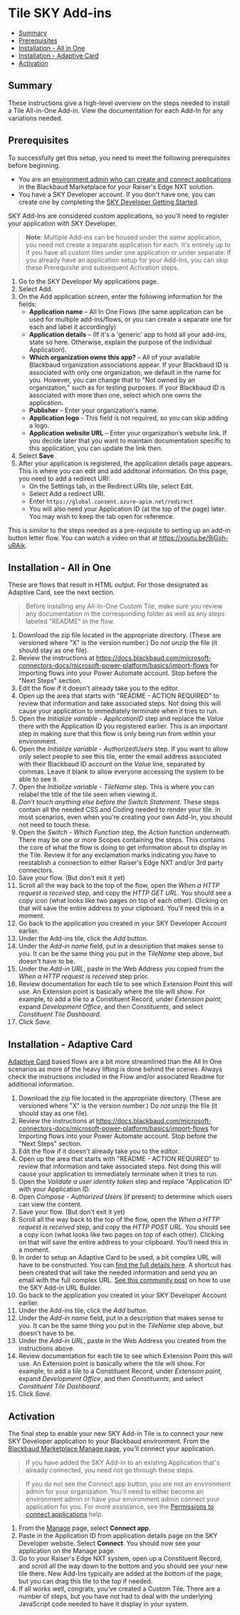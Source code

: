 # Tile SKY Add-ins
<!-- vscode-markdown-toc -->
* [Summary](#Summary)
* [Prerequisites](#Prerequisites)
* [Installation - All in One](#Installation-AllinOne)
* [Installation - Adaptive Card](#Installation-AdaptiveCard)
* [Activation](#Activation)

<!-- vscode-markdown-toc-config
	numbering=false
	autoSave=false
	/vscode-markdown-toc-config -->
<!-- /vscode-markdown-toc -->

## <a name='Summary'></a>Summary
These instructions give a high-level overview on the steps needed to install a Tile All-in-One Add-in.  View the documentation for each Add-In for any variations needed.

## <a name='Prerequisites'></a>Prerequisites
To successfully get this setup, you need to meet the following prerequisites before beginning.

* You are an [environment admin who can create and connect applications](https://webfiles.blackbaud.com/files/support/helpfiles/marketplace/content/contactadmin.html) in the Blackbaud Marketplace for your Raiser's Edge NXT solution.
* You have a SKY Developer account. If you don't have one, you can create one by completing the [SKY Developer Getting Started](https://developer.blackbaud.com/skyapi/docs/getting-started).

SKY Add-Ins are considered custom applications, so you'll need to register your application with SKY Developer.  

> **Note**: Multiple Add-ins can be housed under the _same_ application, you need not create a separate application for each.  It's entirely up to if you have all custom tiles under one application or under separate.  If you already have an application setup for your Add-Ins, you can skip these Prerequisite and subsequent Activation steps. 

1. Go to the SKY Developer My applications page.
2. Select Add.
3. On the Add application screen, enter the following information for the fields:
    * **Application name** – All In One Flows (the same application can be used for multiple add-ins/flows, or you can create a separate one for each and label it accordingly)
    * **Application details** – (If it's a 'generic' app to hold all your add-ins, state so here.  Otherwise, explain the purpose of the individual Application). 
    * **Which organization owns this app?** – All of your available Blackbaud organization associations appear. If your Blackbaud ID is associated with only one organization, we default in the name for you. However, you can change that to "Not owned by an organization," such as for testing purposes. If your Blackbaud ID is associated with more than one, select which one owns the application.
    * **Publisher** – Enter your organization's name.
    * **Application logo** - This field is not required, so you can skip adding a logo.
    * **Application website URL** – Enter your organization’s website link. If you decide later that you want to maintain documentation specific to this application, you can update the link then.
4. Select **Save**.
5. After your application is registered, the application details page appears.  This is where you can edit and add additonal information.  On this page, you need to add a redirect URI:
    * On the Settings tab, in the Redirect URIs tile, select Edit.
    * Select Add a redirect URI.
    * Enter `https://global.consent.azure-apim.net/redirect`
    * You will also need your Application ID (at the top of the page) later.  You may wish to keep the tab open for reference.  

This is _similar_ to the steps needed as a pre-requisite to setting up an add-in button letter flow.  You can watch a video on that at https://youtu.be/9jGsh-uRAik. 

## <a name='Installation-AllinOne'></a>Installation - All in One

These are flows that result in HTML output.  For those designated as Adaptive Card, see the next section. 

> Before installing any All-In-One Custom Tile, make sure you review any documentation in the corresponding folder as well as any steps labeled "README" in the flow. 

1. Download the zip file located in the appropriate directory. (These are versioned where "X" is the version number.) Do _not_ unzip the file (it should stay as one file).  
2. Review the instructions at https://docs.blackbaud.com/microsoft-connectors-docs/microsoft-power-platform/basics/import-flows for Importing flows into your Power Automate account. Stop before the "Next Steps" section. 
3. Edit the flow if it doesn't already take you to the editor. 
4. Open up the area that starts with "README - ACTION REQUIRED" to review that information and take associated steps.  Not doing this will cause your application to immediately terminate when it tries to run. 
5. Open the _Initialize variable - ApplicationID_ step and replace the _Value_ there with the Application ID you registered earlier.  This is an important step in making sure that this flow is only being run from within your environment. 
6. Open the _Initialize variable - AuthorizedUsers_ step. If you want to allow only select people to see this tile, enter the email address associated with their Blackbaud ID account on the _Value_ line, separated by commas.  Leave it blank to allow everyone accessing the system to be able to see it.  
7. Open the _Initialize variable - TileName_ step.  This is where you can relabel the title of the tile seen when viewing it. 
8. _Don't touch anything else before the Switch Statement_. These steps contain all the needed CSS and Coding needed to render your tile.  In most scenarios, even when you're creating your own Add-In, you should not need to touch these.  
9. Open the _Switch - Which Function_ step, the _Action_ function underneath.  There may be one or more Scopes containing the steps. This contains the core of what the flow is doing to get information about to display in the Tile.  Review it for any exclamation marks indicating you have to reestablish a connection to  either Raiser's Edge NXT and/or 3rd party connectors. 
10. Save your flow. (But don't exit it yet)  
11. Scroll all the way back to the top of the flow, open the _When a HTTP request is received_ step, and copy the _HTTP GET URL_.  You should see a copy icon (what looks like two pages on top of each other).  Clicking on that will save the entire address to your clipboard.  You'll need this in a moment. 
12. Go back to the application you created in your SKY Developer Account earlier. 
13. Under the Add-ins tile, click the _Add_ button. 
14. Under the _Add-in name_ field, put in a description that makes sense to you.  It can be the same thing you put in the _TileName_ step above, but doesn't have to be. 
15. Under the _Add-in URL_, paste in the Web Address you copied from the _When a HTTP request is received_ step prior. 
16.  Review documentation for each tile to see which Extension Point this will use. An Extension point is basically where the tile will show.  For example, to add a tile to a Constituent Record, under _Extension point_, expand _Development Office_, and then _Constituents_, and select _Constituent Tile Dashboard_. 
17. Click _Save_. 

## <a name='Installation-AdaptiveCard'></a>Installation - Adaptive Card

[Adaptive Card](https://adaptivecards.io/) based flows are a bit more streamlined than the All In One scenarios as more of the heavy lifting is done behind the scenes.  Always check the instructions included in the Flow and/or associated Readme for additional information. 

1. Download the zip file located in the appropriate directory. (These are versioned where "X" is the version number.) Do _not_ unzip the file (it should stay as one file).  
2. Review the instructions at https://docs.blackbaud.com/microsoft-connectors-docs/microsoft-power-platform/basics/import-flows for Importing flows into your Power Automate account. Stop before the "Next Steps" section. 
3. Edit the flow if it doesn't already take you to the editor. 
4. Open up the area that starts with "README - ACTION REQUIRED" to review that information and take associated steps.  Not doing this will cause your application to immediately terminate when it tries to run. 
5. Open the _Validate a user identity token_ step and replace "Application ID" with your Application ID. 
6. Open _Compose - Authorized Users_ (if present) to determine which users can view the content.  
7. Save your flow. (But don't exit it yet)  
8. Scroll all the way back to the top of the flow, open the _When a HTTP request is received_ step, and copy the _HTTP POST URL_.  You should see a copy icon (what looks like two pages on top of each other).  Clicking on that will save the entire address to your clipboard.  You'll need this in a moment. 
9.  In order to setup an Adaptive Card to be used, a bit complex URL will have to be constructed.  You can [find the full details here](https://developer.blackbaud.com/skyapi/docs/addins/get-started/adaptive-card-addins#use-the-adaptive-card-host-spa). A shortcut has been created that will take the needed information and send you an email with the full complex URL.  [See this community post](https://community.blackbaud.com/forums/viewtopic/586/65850) on how to use the SKY Add-in URL Builder. 
10. Go back to the application you created in your SKY Developer Account earlier. 
11. Under the Add-ins tile, click the _Add_ button. 
12. Under the _Add-in name_ field, put in a description that makes sense to you.  It can be the same thing you put in the _TileName_ step above, but doesn't have to be. 
13. Under the _Add-in URL_, paste in the Web Address you created from the instructions above. 
14.  Review documentation for each tile to see which Extension Point this will use. An Extension point is basically where the tile will show.  For example, to add a tile to a Constituent Record, under _Extension point_, expand _Development Office_, and then _Constituents_, and select _Constituent Tile Dashboard_. 
15. Click _Save_.    



## <a name='Activation'></a>Activation 
The final step to enable your new SKY Add-in Tile is to connect your new SKY Developer application to your Blackbaud environment. From the [Blackbaud Marketplace Manage page](https://app.blackbaud.com/marketplace/manage), you'll connect your application.

> If you have added the SKY Add-In to an existing Application that's already connected, you need not go through these steps. 

> If you do not see the Connect app button, you are not an environment admin for your organization. You'll need to either become an environment admin or have your environment admin connect your application for you. For more assistance, see the [Permissions to connect applications](https://webfiles.blackbaud.com/files/support/helpfiles/marketplace/content/contactadmin.html) help.

1. From the [Manage](https://app.blackbaud.com/marketplace/manage) page, select **Connect app**.
2. Paste in the Application ID from application details page on the SKY Developer website.
Select **Connect**. You should now see your application on the Manage page.
3.  Go to your Raiser's Edge NXT system, open up a Constituent Record, and scroll all the way down to the bottom and you should see your new tile there.  New Add-Ins typically are added at the bottom of the page, but you can drag this tile to the top if needed.  
4. If all works well, congrats, you've created a Custom Tile.  There are a number of steps, but you have not had to deal with the underlying JavaScript code needed to have it display in your system. 

